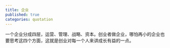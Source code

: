 ```yaml
---
title: 企业
published: true
categories: quotation
---
```


一个企业分成四层，运营、管理、战略、资本。创业者做企业，哪怕再小的企业也要思考这四个方面，这就是创业对每一个人来讲成长有益的一点。